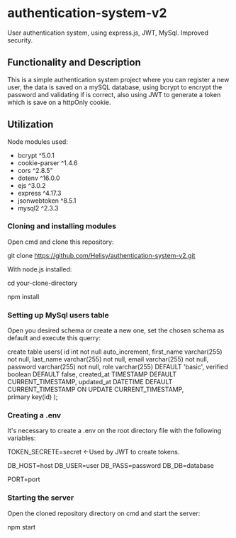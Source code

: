 # authentication-system-v2
User authentication system, using express.js, JWT, MySql. Improved security.
## Functionality and Description

This is a simple authentication system project where you can register a new user, the data is saved on a mySQL database, using bcrypt to encrypt the password and validating if is correct, also using JWT to generate a token which is save on a httpOnly cookie.
## Utilization

Node modules used:
- bcrypt ^5.0.1
- cookie-parser ^1.4.6
- cors ^2.8.5"
- dotenv ^16.0.0
- ejs ^3.0.2
- express ^4.17.3
- jsonwebtoken ^8.5.1
- mysql2 ^2.3.3

### Cloning and installing modules

Open cmd and clone this repository:

git clone https://github.com/Helisy/authentication-system-v2.git

With node.js installed:

cd your-clone-directory

npm install

### Setting up MySql users table

Open you desired schema or create a new one, set the chosen schema as default and execute this querry:

create table users(
id int not null auto_increment,
first_name varchar(255) not null,
last_name varchar(255) not null,
email varchar(255) not null,
password varchar(255) not null,
role varchar(255) DEFAULT 'basic',
verified boolean DEFAULT false,
created_at TIMESTAMP DEFAULT CURRENT_TIMESTAMP,
updated_at DATETIME DEFAULT CURRENT_TIMESTAMP ON UPDATE CURRENT_TIMESTAMP,  
primary key(id)
);

### Creating a .env

It's necessary to create a .env on the root directory file with the following variables:

TOKEN_SECRETE=secret <-Used by JWT to create tokens.

DB_HOST=host
DB_USER=user
DB_PASS=password
DB_DB=database

PORT=port

### Starting the server

Open the cloned repository directory on cmd and start the server:

npm start
